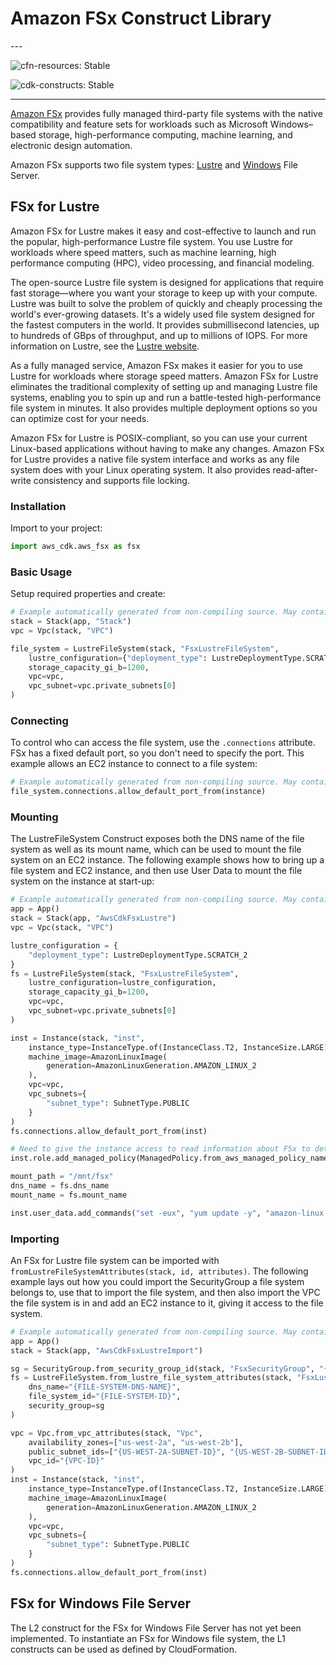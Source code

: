 # Amazon FSx Construct Library

<!--BEGIN STABILITY BANNER-->---


![cfn-resources: Stable](https://img.shields.io/badge/cfn--resources-stable-success.svg?style=for-the-badge)

![cdk-constructs: Stable](https://img.shields.io/badge/cdk--constructs-stable-success.svg?style=for-the-badge)

---
<!--END STABILITY BANNER-->

[Amazon FSx](https://docs.aws.amazon.com/fsx/?id=docs_gateway) provides fully managed third-party file systems with the
native compatibility and feature sets for workloads such as Microsoft Windows–based storage, high-performance computing,
machine learning, and electronic design automation.

Amazon FSx supports two file system types: [Lustre](https://docs.aws.amazon.com/fsx/latest/LustreGuide/index.html) and
[Windows](https://docs.aws.amazon.com/fsx/latest/WindowsGuide/index.html) File Server.

## FSx for Lustre

Amazon FSx for Lustre makes it easy and cost-effective to launch and run the popular, high-performance Lustre file
system. You use Lustre for workloads where speed matters, such as machine learning, high performance computing (HPC),
video processing, and financial modeling.

The open-source Lustre file system is designed for applications that require fast storage—where you want your storage
to keep up with your compute. Lustre was built to solve the problem of quickly and cheaply processing the world's
ever-growing datasets. It's a widely used file system designed for the fastest computers in the world. It provides
submillisecond latencies, up to hundreds of GBps of throughput, and up to millions of IOPS. For more information on
Lustre, see the [Lustre website](http://lustre.org/).

As a fully managed service, Amazon FSx makes it easier for you to use Lustre for workloads where storage speed matters.
Amazon FSx for Lustre eliminates the traditional complexity of setting up and managing Lustre file systems, enabling
you to spin up and run a battle-tested high-performance file system in minutes. It also provides multiple deployment
options so you can optimize cost for your needs.

Amazon FSx for Lustre is POSIX-compliant, so you can use your current Linux-based applications without having to make
any changes. Amazon FSx for Lustre provides a native file system interface and works as any file system does with your
Linux operating system. It also provides read-after-write consistency and supports file locking.

### Installation

Import to your project:

```python
import aws_cdk.aws_fsx as fsx
```

### Basic Usage

Setup required properties and create:

```python
# Example automatically generated from non-compiling source. May contain errors.
stack = Stack(app, "Stack")
vpc = Vpc(stack, "VPC")

file_system = LustreFileSystem(stack, "FsxLustreFileSystem",
    lustre_configuration={"deployment_type": LustreDeploymentType.SCRATCH_2},
    storage_capacity_gi_b=1200,
    vpc=vpc,
    vpc_subnet=vpc.private_subnets[0]
)
```

### Connecting

To control who can access the file system, use the `.connections` attribute. FSx has a fixed default port, so you don't
need to specify the port. This example allows an EC2 instance to connect to a file system:

```python
# Example automatically generated from non-compiling source. May contain errors.
file_system.connections.allow_default_port_from(instance)
```

### Mounting

The LustreFileSystem Construct exposes both the DNS name of the file system as well as its mount name, which can be
used to mount the file system on an EC2 instance. The following example shows how to bring up a file system and EC2
instance, and then use User Data to mount the file system on the instance at start-up:

```python
# Example automatically generated from non-compiling source. May contain errors.
app = App()
stack = Stack(app, "AwsCdkFsxLustre")
vpc = Vpc(stack, "VPC")

lustre_configuration = {
    "deployment_type": LustreDeploymentType.SCRATCH_2
}
fs = LustreFileSystem(stack, "FsxLustreFileSystem",
    lustre_configuration=lustre_configuration,
    storage_capacity_gi_b=1200,
    vpc=vpc,
    vpc_subnet=vpc.private_subnets[0]
)

inst = Instance(stack, "inst",
    instance_type=InstanceType.of(InstanceClass.T2, InstanceSize.LARGE),
    machine_image=AmazonLinuxImage(
        generation=AmazonLinuxGeneration.AMAZON_LINUX_2
    ),
    vpc=vpc,
    vpc_subnets={
        "subnet_type": SubnetType.PUBLIC
    }
)
fs.connections.allow_default_port_from(inst)

# Need to give the instance access to read information about FSx to determine the file system's mount name.
inst.role.add_managed_policy(ManagedPolicy.from_aws_managed_policy_name("AmazonFSxReadOnlyAccess"))

mount_path = "/mnt/fsx"
dns_name = fs.dns_name
mount_name = fs.mount_name

inst.user_data.add_commands("set -eux", "yum update -y", "amazon-linux-extras install -y lustre2.10", f"mkdir -p {mountPath}", f"chmod 777 {mountPath}", f"chown ec2-user:ec2-user {mountPath}", f"echo \"{dnsName}@tcp:/{mountName} {mountPath} lustre defaults,noatime,flock,_netdev 0 0\" >> /etc/fstab", "mount -a")
```

### Importing

An FSx for Lustre file system can be imported with `fromLustreFileSystemAttributes(stack, id, attributes)`. The
following example lays out how you could import the SecurityGroup a file system belongs to, use that to import the file
system, and then also import the VPC the file system is in and add an EC2 instance to it, giving it access to the file
system.

```python
# Example automatically generated from non-compiling source. May contain errors.
app = App()
stack = Stack(app, "AwsCdkFsxLustreImport")

sg = SecurityGroup.from_security_group_id(stack, "FsxSecurityGroup", "{SECURITY-GROUP-ID}")
fs = LustreFileSystem.from_lustre_file_system_attributes(stack, "FsxLustreFileSystem",
    dns_name="{FILE-SYSTEM-DNS-NAME}",
    file_system_id="{FILE-SYSTEM-ID}",
    security_group=sg
)

vpc = Vpc.from_vpc_attributes(stack, "Vpc",
    availability_zones=["us-west-2a", "us-west-2b"],
    public_subnet_ids=["{US-WEST-2A-SUBNET-ID}", "{US-WEST-2B-SUBNET-ID}"],
    vpc_id="{VPC-ID}"
)
inst = Instance(stack, "inst",
    instance_type=InstanceType.of(InstanceClass.T2, InstanceSize.LARGE),
    machine_image=AmazonLinuxImage(
        generation=AmazonLinuxGeneration.AMAZON_LINUX_2
    ),
    vpc=vpc,
    vpc_subnets={
        "subnet_type": SubnetType.PUBLIC
    }
)
fs.connections.allow_default_port_from(inst)
```

## FSx for Windows File Server

The L2 construct for the FSx for Windows File Server has not yet been implemented. To instantiate an FSx for Windows
file system, the L1 constructs can be used as defined by CloudFormation.
